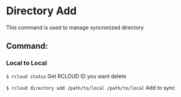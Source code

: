 # Directory Add
This command is used to manage syncronized directory

## Command:

### Local to Local
`$ rcloud status` Get RCLOUD ID you want delete

`$ rcloud directory add /path/to/local /path/to/local` Add to sync